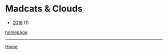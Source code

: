 # Madcats & Clouds

  * [2018](./madcats-clouds-2018.md) (1)

[homepage](https://madcatsandclouds.com/)

----

[Home](../index.md)
